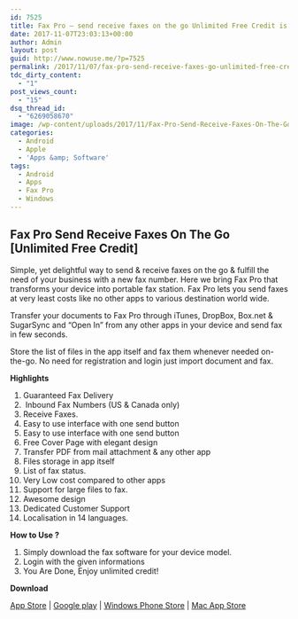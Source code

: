 ```yaml
---
id: 7525
title: Fax Pro – send receive faxes on the go Unlimited Free Credit is Here
date: 2017-11-07T23:03:13+00:00
author: Admin
layout: post
guid: http://www.nowuse.me/?p=7525
permalink: /2017/11/07/fax-pro-send-receive-faxes-go-unlimited-free-credit/
tdc_dirty_content:
  - "1"
post_views_count:
  - "15"
dsq_thread_id:
  - "6269058670"
image: /wp-content/uploads/2017/11/Fax-Pro-Send-Receive-Faxes-On-The-Go.png
categories:
  - Android
  - Apple
  - 'Apps &amp; Software'
tags:
  - Android
  - Apps
  - Fax Pro
  - Windows
---
```

<h2><strong>Fax Pro Send Receive Faxes On The Go [Unlimited Free Credit]</strong></h2>
<p class=" ">Simple, yet delightful way to send &amp; receive faxes on the go &amp; fulfill the need of your business with a new fax number. Here we bring Fax Pro that transforms your device into portable fax station. Fax Pro lets you send faxes at very least costs like no other apps to various destination world wide.</p>
Transfer your documents to Fax Pro through iTunes, DropBox, Box.net &amp; SugarSync and “Open In” from any other apps in your device and send fax in few seconds.

Store the list of files in the app itself and fax them whenever needed on-the-go. No need for registration and login just import document and fax.

<strong>Highlights</strong>
<ol>
 	<li>Guaranteed Fax Delivery</li>
 	<li> Inbound Fax Numbers (US &amp; Canada only)</li>
 	<li>Receive Faxes.</li>
 	<li>Easy to use interface with one send button</li>
 	<li>Easy to use interface with one send button</li>
 	<li>Free Cover Page with elegant design</li>
 	<li>Transfer PDF from mail attachment &amp; any other app</li>
 	<li>Files storage in app itself</li>
 	<li>List of fax status.</li>
 	<li>Very Low cost compared to other apps</li>
 	<li>Support for large files to fax.</li>
 	<li>Awesome design</li>
 	<li>Dedicated Customer Support</li>
 	<li>Localisation in 14 languages.</li>
</ol>
<p class=" "><strong>How to Use ?</strong></p>

<ol>
 	<li>Simply download the fax software for your device model.</li>
 	<li>Login with the given informations</li>
 	<li>You Are Done, Enjoy unlimited credit!</li>
</ol>
<p class=" "><strong>Download</strong></p>
<p class=" "><a href="https://itunes.apple.com/app/fax-pro-fax-pdf-documents/id681085675?ls=1&amp;mt=8http://www.anonymz.com/?https://itunes.apple.com/app/fax-pro-fax-pdf-documents/id681085675?ls=1&amp;mt=8" target="_blank" rel="noopener">App Store</a> | <a href="https://play.google.com/store/apps/details?id=com.perceptionsystem.faxpro" target="_blank" rel="noopener">Google play</a> | <a href="https://www.microsoft.com/en-us/store/apps/fax-pro-fax-pdf-photos-on-the-go/9nblggh094kr" target="_blank" rel="noopener">Windows Phone Store</a> | <a href="https://itunes.apple.com/app/fax-pro-fax-pdf-documents/id694621771?mt=12" target="_blank" rel="noopener">Mac App Store</a></p>